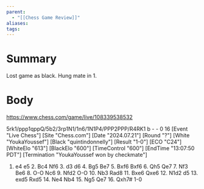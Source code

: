 ```yaml
---
parent:
  - "[[Chess Game Review]]"
aliases: 
tags:
---
```

# Summary 
Lost game as black. Hung mate in 1.
# Body
https://www.chess.com/game/live/108339538532

5rk1/ppp1qppQ/5b2/3rp1N1/1n6/1N1P4/PPP2PPP/R4RK1 b - - 0 16
[Event "Live Chess"]
[Site "Chess.com"]
[Date "2024.07.21"]
[Round "?"]
[White "YoukaYoussef"]
[Black "quintindonnelly"]
[Result "1-0"]
[ECO "C24"]
[WhiteElo "613"]
[BlackElo "600"]
[TimeControl "600"]
[EndTime "13:07:50 PDT"]
[Termination "YoukaYoussef won by checkmate"]

1. e4 e5 2. Bc4 Nf6 3. d3 d6 4. Bg5 Be7 5. Bxf6 Bxf6 6. Qh5 Qe7 7. Nf3 Be6 8.
O-O Nc6 9. Nfd2 O-O 10. Nb3 Rad8 11. Bxe6 Qxe6 12. N1d2 d5 13. exd5 Rxd5 14. Ne4
Nb4 15. Ng5 Qe7 16. Qxh7# 1-0